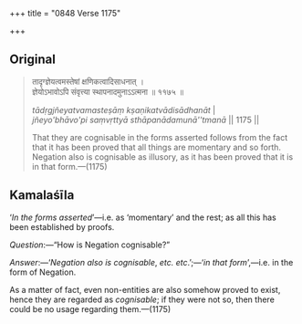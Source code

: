 +++
title = "0848 Verse 1175"

+++
## Original 
>
> तादृग्ज्ञेयत्वमस्तेषां क्षणिकत्वादिसाधनात् ।  
> ज्ञेयोऽभावोऽपि संवृत्त्या स्थापनादमुनाऽऽत्मना ॥ ११७५ ॥ 
>
> *tādṛgjñeyatvamasteṣāṃ kṣaṇikatvādisādhanāt* \|  
> *jñeyo'bhāvo'pi saṃvṛttyā sthāpanādamunā''tmanā* \|\| 1175 \|\| 
>
> That they are cognisable in the forms asserted follows from the fact that it has been proved that all things are momentary and so forth. Negation also is cognisable as illusory, as it has been proved that it is in that form.—(1175)



## Kamalaśīla

‘*In the forms asserted*’—i.e. as ‘momentary’ and the rest; as all this has been established by proofs.

*Question*:—“How is Negation cognisable?”

*Answer*:—‘*Negation also is cognisable*, *etc. etc*.’;—‘*in that form*’,—i.e. in the form of Negation.

As a matter of fact, even non-entities are also somehow proved to exist, hence they are regarded as *cognisable*; if they were not so, then there could be no usage regarding them.—(1175)



